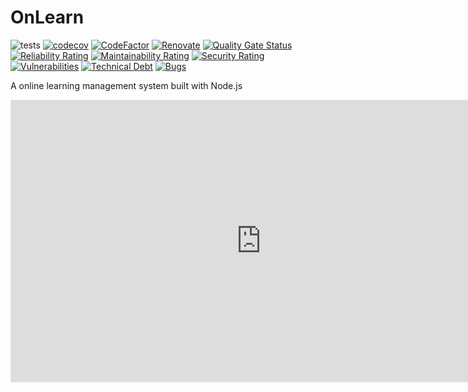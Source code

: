 # OnLearn

![tests](https://github.com/reMRKableDev/OnLearn/workflows/tests/badge.svg) [![codecov](https://codecov.io/gh/reMRKableDev/OnLearn/branch/main/graph/badge.svg?token=8IAKVRS55T)](https://codecov.io/gh/reMRKableDev/OnLearn) [![CodeFactor](https://www.codefactor.io/repository/github/remrkabledev/onlearn/badge)](https://www.codefactor.io/repository/github/remrkabledev/onlearn) [![Renovate](https://img.shields.io/badge/renovate-enabled-brightgreen.svg)](https://renovatebot.com) [![Quality Gate Status](https://sonarcloud.io/api/project_badges/measure?project=reMRKableDev_OnLearn&metric=alert_status)](https://sonarcloud.io/dashboard?id=reMRKableDev_OnLearn) [![Reliability Rating](https://sonarcloud.io/api/project_badges/measure?project=reMRKableDev_OnLearn&metric=reliability_rating)](https://sonarcloud.io/dashboard?id=reMRKableDev_OnLearn) [![Maintainability Rating](https://sonarcloud.io/api/project_badges/measure?project=reMRKableDev_OnLearn&metric=sqale_rating)](https://sonarcloud.io/dashboard?id=reMRKableDev_OnLearn) [![Security Rating](https://sonarcloud.io/api/project_badges/measure?project=reMRKableDev_OnLearn&metric=security_rating)](https://sonarcloud.io/dashboard?id=reMRKableDev_OnLearn) [![Vulnerabilities](https://sonarcloud.io/api/project_badges/measure?project=reMRKableDev_OnLearn&metric=vulnerabilities)](https://sonarcloud.io/dashboard?id=reMRKableDev_OnLearn) [![Technical Debt](https://sonarcloud.io/api/project_badges/measure?project=reMRKableDev_OnLearn&metric=sqale_index)](https://sonarcloud.io/dashboard?id=reMRKableDev_OnLearn) [![Bugs](https://sonarcloud.io/api/project_badges/measure?project=reMRKableDev_OnLearn&metric=bugs)](https://sonarcloud.io/dashboard?id=reMRKableDev_OnLearn)

A online learning management system built with Node.js

<iframe style="border: 1px solid rgba(0, 0, 0, 0.1);" width="800" height="450" src="https://www.figma.com/embed?embed_host=share&url=https%3A%2F%2Fwww.figma.com%2Ffile%2F7DxTkysjJFUCjcTs9AsbLp%2FOnLearn-Mockup%3Fnode-id%3D201%253A5189" allowfullscreen></iframe>